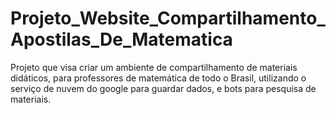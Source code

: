 # Projeto_Website_Compartilhamento_Apostilas_De_Matematica
Projeto que visa criar um ambiente de compartilhamento de materiais didáticos, para professores de matemática de todo o Brasil, utilizando o serviço de nuvem do google para guardar dados, e bots para pesquisa de materiais.
